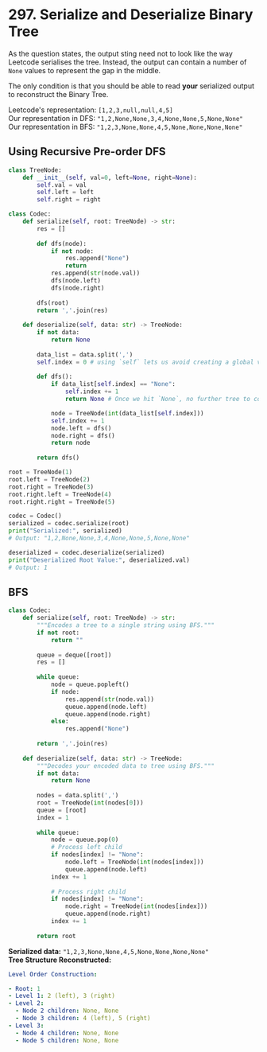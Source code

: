 # 297. Serialize and Deserialize Binary Tree

As the question states, the output sting need not to look like 
the way Leetcode serialises the tree. Instead, the output can contain a 
number of `None` values to represent the gap in the middle. 

The only condition is that you should be able to read **your** serialized 
output to reconstruct the Binary Tree.   

Leetcode's representation: `[1,2,3,null,null,4,5]`    
Our representation in DFS: `"1,2,None,None,3,4,None,None,5,None,None"`     
Our representation in BFS: `"1,2,3,None,None,4,5,None,None,None,None"`    


## Using Recursive Pre-order DFS

```python
class TreeNode:
    def __init__(self, val=0, left=None, right=None):
        self.val = val
        self.left = left
        self.right = right

class Codec:
    def serialize(self, root: TreeNode) -> str:
        res = []
        
        def dfs(node):
            if not node:
                res.append("None")
                return
            res.append(str(node.val))
            dfs(node.left)
            dfs(node.right)
        
        dfs(root)
        return ','.join(res)
    
    def deserialize(self, data: str) -> TreeNode:
        if not data:
            return None
        
        data_list = data.split(',')
        self.index = 0 # using `self` lets us avoid creating a global variable
        
        def dfs():
            if data_list[self.index] == "None":
                self.index += 1
                return None # Once we hit `None`, no further tree to construct

            node = TreeNode(int(data_list[self.index]))
            self.index += 1
            node.left = dfs()
            node.right = dfs()
            return node
        
        return dfs()

root = TreeNode(1)
root.left = TreeNode(2)
root.right = TreeNode(3)
root.right.left = TreeNode(4)
root.right.right = TreeNode(5)

codec = Codec()
serialized = codec.serialize(root)
print("Serialized:", serialized)
# Output: "1,2,None,None,3,4,None,None,5,None,None"

deserialized = codec.deserialize(serialized)
print("Deserialized Root Value:", deserialized.val)
# Output: 1
```

## BFS

```python
class Codec:
    def serialize(self, root: TreeNode) -> str:
        """Encodes a tree to a single string using BFS."""
        if not root:
            return ""
        
        queue = deque([root])
        res = []
        
        while queue:
            node = queue.popleft()
            if node:
                res.append(str(node.val))
                queue.append(node.left)
                queue.append(node.right)
            else:
                res.append("None")
        
        return ','.join(res)
    
    def deserialize(self, data: str) -> TreeNode:
        """Decodes your encoded data to tree using BFS."""
        if not data:
            return None
        
        nodes = data.split(',')
        root = TreeNode(int(nodes[0]))
        queue = [root]
        index = 1
        
        while queue:
            node = queue.pop(0)
            # Process left child
            if nodes[index] != "None":
                node.left = TreeNode(int(nodes[index]))
                queue.append(node.left)
            index += 1
            
            # Process right child
            if nodes[index] != "None":
                node.right = TreeNode(int(nodes[index]))
                queue.append(node.right)
            index += 1
        
        return root
```

**Serialized data:** `"1,2,3,None,None,4,5,None,None,None,None"`    
**Tree Structure Reconstructed:** 
```yaml
Level Order Construction:

- Root: 1
- Level 1: 2 (left), 3 (right)
- Level 2:
  - Node 2 children: None, None
  - Node 3 children: 4 (left), 5 (right)
- Level 3:
  - Node 4 children: None, None
  - Node 5 children: None, None
```

